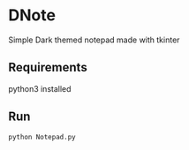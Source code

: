 # DNote
Simple Dark themed notepad made with tkinter

## Requirements
python3 installed

## Run

```
python Notepad.py
```



